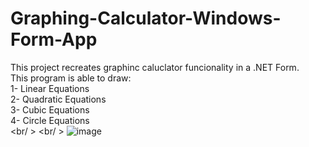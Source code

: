 # Graphing-Calculator-Windows-Form-App
This project recreates graphinc caluclator funcionality in a .NET Form.<br />
This program is able to draw:<br />
1- Linear Equations<br />
2- Quadratic Equations<br />
3- Cubic Equations<br />
4- Circle Equations <br />
<br/ >
<br/ >
![image](https://user-images.githubusercontent.com/75691955/118146533-524abb00-b3d4-11eb-9d0e-28cf6e5a813b.png)


